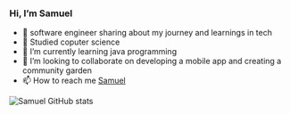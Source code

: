 ### Hi, I’m Samuel

- 👀 software engineer sharing about my journey and learnings in tech<br/>
- 🌺 Studied coputer science<br/>
- 🌱 I’m currently learning java programming <br/>
- 💞️ I’m looking to collaborate on developing a mobile app and creating a community garden<br/>
- 📫 How to reach me [Samuel](hhhhhhhhh)<br/>
>

<!---
saintsamuelle/saintsamuelle is a ✨ special ✨ repository because its `README.md` (this file) appears on your GitHub profile.
You can click the Preview link to take a look at your changes.
--->
![Samuel GitHub stats](https://github-readme-stats.vercel.app/api?username=saintsamuelle&show_icons=true&theme=radical)
